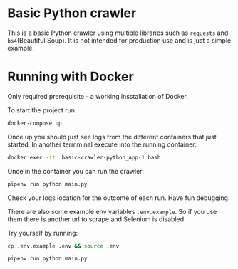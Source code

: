 # Basic Python crawler

This is a basic Python crawler using multiple libraries such as `requests` and `bs4`(Beautiful Soup).
It is not intended for production use and is just a simple example.

# Running with Docker

Only required prerequisite - a working insstallation of Docker.

To start the project run:

```bash
docker-compose up
```

Once up you should just see logs from the different containers that just started.
In another termminal execute into the running container:

```bash
docker exec -it  basic-crawler-python_app-1 bash
```

Once in the container you can run the crawler:

```bash
pipenv run python main.py
```

Check your logs location for the outcome of each run. Have fun debugging.

There are also some example env variables `.env.example`.
So if you use them there is another url to scrape and Selenium is disabled.

Try yourself by running:
```bash
cp .env.example .env && source .env
```
```bash
pipenv run python main.py
```
